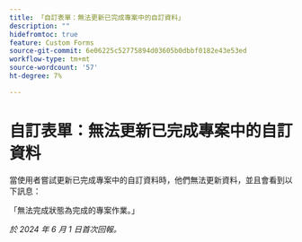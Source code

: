 ```yaml
---
title: 「自訂表單：無法更新已完成專案中的自訂資料」
description: ""
hidefromtoc: true
feature: Custom Forms
source-git-commit: 6e06225c52775894d03605b0dbbf0182e43e53ed
workflow-type: tm+mt
source-wordcount: '57'
ht-degree: 7%

---
```



# 自訂表單：無法更新已完成專案中的自訂資料

當使用者嘗試更新已完成專案中的自訂資料時，他們無法更新資料，並且會看到以下訊息：

「無法完成狀態為完成的專案作業。」

_於 2024 年 6 月 1 日首次回報。_
